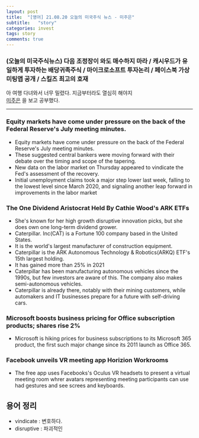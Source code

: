 ```yaml
---
layout: post
title:  "[영어] 21.08.20 오늘의 미국주식 뉴스 - 미주은"
subtitle:   "story"
categories: invest
tags: story
comments: true
---
```


### (오늘의 미국주식뉴스) 다음 조정장이 와도 매수하지 마라 / 캐시우드가 유일하게 투자하는 배당귀족주식 / 마이크로소프트 투자논리 / 페이스북 가상미팅앱 공개 / 스킬즈 최고의 호재

아 여행 다녀와서 너무 밀렸다. 지금부터라도 열심히 해야지  
[미주은](https://www.youtube.com/watch?v=fDuUQL8kUTw) 을 보고 공부했다.

---

### Equity markets have come under pressure on the back of the Federal Reserve's July meeting minutes.
- Equity markets have come under pressure on the back of the Federal Reserve's July meeting minutes.
- These suggested central bankers were moving forward with their debate over the timing and scope of the tapering.
- New data on the labor market on Thursday appeared to vindicate the Fed's assessment of the recovery.
- Initial unemployment claims took a major step lower last week, falling to the lowest level since March 2020, and signaling another leap forward in improvements in the labor market

### The One Dividend Aristocrat Held By Cathie Wood's ARK ETFs
- She's known for her high growth disruptive innovation picks, but she does own one long-term dividend grower.
- Caterpillar. Inc(CAT) is a Fortune 100 company based in the United States.
- It is the world's largest manufacturer of construction equipment.
- Caterpillar is the ARK Autonomous Technology & Robotics(ARKQ) ETF's 15th largest holding.
- It has gained more than 25% in 2021
- Caterpillar has been manufacturing autonomous vehicles since the 1990s, but few investors are aware of this. The company also makes semi-autonomous vehicles.
- Caterpillar is already there, notably with their mining customers, while automakers and IT businesses prepare for a future with self-driving cars.

### Microsoft boosts business pricing for Office subscription products; shares rise 2%
- Microsoft is hiking prices for business subscriptions to its Microsoft 365 product, the first such major change since its 2011 launch as Office 365.

### Facebook unveils VR meeting app Horizion Workrooms
- The free app uses Facebooks's Oculus VR headsets to present a virtual meeting room whrer avatars representing meeting participants can use had gestures and see screes and keyboards.




## 용어 정리
- vindicate : 변호하다.
- disruptive : 파괴적인
